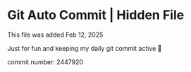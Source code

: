 # Git Auto Commit | Hidden File

This file was added Feb 12, 2025

Just for fun and keeping my daily git commit active 🤪

commit number: 2447920
